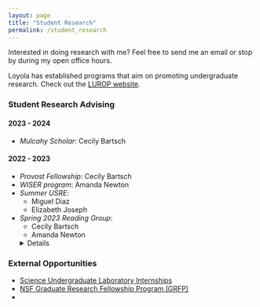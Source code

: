 ```yaml
---
layout: page
title: "Student Research"
permalink: /student_research
---
```


Interested in doing research with me? Feel free to send me an email or stop by during my open office hours. 

Loyola has established programs that aim on promoting undergraduate research. Check out the [LUROP website](https://www.luc.edu/celts/programs/undergraduateresearch/).

### Student Research Advising

#### 2023 - 2024
- _Mulcahy Scholar_: Cecily Bartsch

#### 2022 - 2023
- _Provost Fellowship_: Cecily Bartsch
- _WISER program_: Amanda Newton
- _Summer USRE_:
  - Miguel Diaz
  - Elizabeth Joseph
- _Spring 2023 Reading Group_:
  - Cecily Bartsch
  - Amanda Newton
  <details>
  <summary>Details</summary>
  The topic is Finite Difference Method.
  </details>
    
### External Opportunities
- [Science Undergraduate Laboratory Internships](https://science.osti.gov/wdts/suli)
- [NSF Graduate Research Fellowship Program (GRFP)](https://new.nsf.gov/funding/opportunities/nsf-graduate-research-fellowship-program-grfp)
- 

